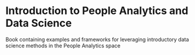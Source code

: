 # Introduction to People Analytics and Data Science

Book containing examples and frameworks for leveraging introductory data science methods in the People Analytics space
